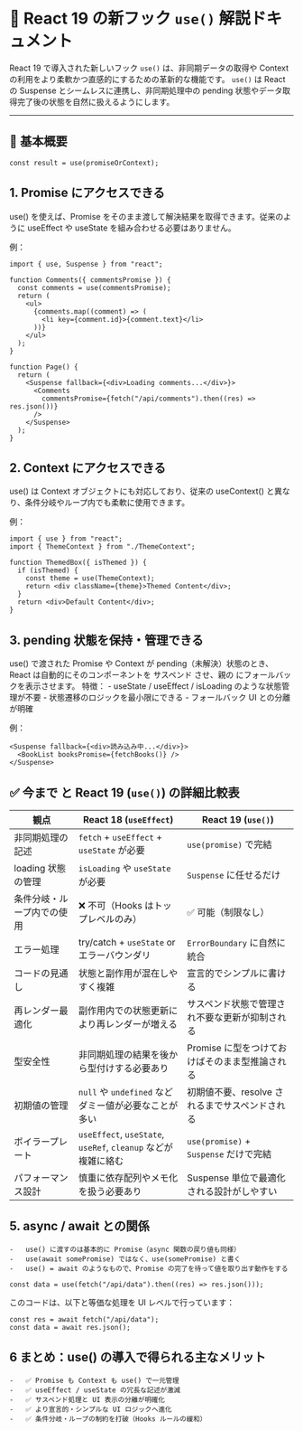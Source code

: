 # 📘 React 19 の新フック `use()` 解説ドキュメント

React 19 で導入された新しいフック `use()` は、非同期データの取得や Context の利用をより柔軟かつ直感的にするための革新的な機能です。
`use()` は React の Suspense とシームレスに連携し、非同期処理中の pending 状態やデータ取得完了後の状態を自然に扱えるようにします。

---

## 🔹 基本概要

```tsx
const result = use(promiseOrContext);
```

## 1. Promise にアクセスできる

use() を使えば、Promise をそのまま渡して解決結果を取得できます。従来のように useEffect や useState を組み合わせる必要はありません。

例：

```tsx
import { use, Suspense } from "react";

function Comments({ commentsPromise }) {
  const comments = use(commentsPromise);
  return (
    <ul>
      {comments.map((comment) => (
        <li key={comment.id}>{comment.text}</li>
      ))}
    </ul>
  );
}

function Page() {
  return (
    <Suspense fallback={<div>Loading comments...</div>}>
      <Comments
        commentsPromise={fetch("/api/comments").then((res) => res.json())}
      />
    </Suspense>
  );
}
```

## 2. Context にアクセスできる

use() は Context オブジェクトにも対応しており、従来の useContext() と異なり、条件分岐やループ内でも柔軟に使用できます。

例：

```tsx
import { use } from "react";
import { ThemeContext } from "./ThemeContext";

function ThemedBox({ isThemed }) {
  if (isThemed) {
    const theme = use(ThemeContext);
    return <div className={theme}>Themed Content</div>;
  }
  return <div>Default Content</div>;
}
```

## 3. pending 状態を保持・管理できる

use() で渡された Promise や Context が pending（未解決）状態のとき、React は自動的にそのコンポーネントを サスペンド させ、親の <Suspense> にフォールバックを表示させます。
特徴： - useState / useEffect / isLoading のような状態管理が不要 - 状態遷移のロジックを最小限にできる - フォールバック UI との分離が明確

例：

```tsx
<Suspense fallback={<div>読み込み中...</div>}>
  <BookList booksPromise={fetchBooks()} />
</Suspense>
```

## ✅ 今まで と React 19 (`use()`) の詳細比較表

| 観点                       | React 18 (`useEffect`)                                        | React 19 (`use()`)                             |
| -------------------------- | ------------------------------------------------------------- | ---------------------------------------------- |
| 非同期処理の記述           | `fetch` + `useEffect` + `useState` が必要                     | `use(promise)` で完結                          |
| loading 状態の管理         | `isLoading` や `useState` が必要                              | `Suspense` に任せるだけ                        |
| 条件分岐・ループ内での使用 | ❌ 不可（Hooks はトップレベルのみ）                           | ✅ 可能（制限なし）                            |
| エラー処理                 | try/catch + `useState` or エラーバウンダリ                    | `ErrorBoundary` に自然に統合                   |
| コードの見通し             | 状態と副作用が混在しやすく複雑                                | 宣言的でシンプルに書ける                       |
| 再レンダー最適化           | 副作用内での状態更新により再レンダーが増える                  | サスペンド状態で管理され不要な更新が抑制される |
| 型安全性                   | 非同期処理の結果を後から型付けする必要あり                    | Promise に型をつけておけばそのまま型推論される |
| 初期値の管理               | `null` や `undefined` などダミー値が必要なことが多い          | 初期値不要、resolve されるまでサスペンドされる |
| ボイラープレート           | `useEffect`, `useState`, `useRef`, `cleanup` などが複雑に絡む | `use(promise)` + `Suspense` だけで完結         |
| パフォーマンス設計         | 慎重に依存配列やメモ化を扱う必要あり                          | Suspense 単位で最適化される設計がしやすい      |

## 5. async / await との関係

    -	use() に渡すのは基本的に Promise（async 関数の戻り値も同様）
    -	use(await somePromise) ではなく、use(somePromise) と書く
    -	use() = await のようなもので、Promise の完了を待って値を取り出す動作をする

```tsx
const data = use(fetch("/api/data").then((res) => res.json()));
```

このコードは、以下と等価な処理を UI レベルで行っています：

```tsx
const res = await fetch("/api/data");
const data = await res.json();
```

## 6 まとめ：use() の導入で得られる主なメリット

    -	✅ Promise も Context も use() で一元管理
    -	✅ useEffect / useState の冗長な記述が激減
    -	✅ サスペンド処理と UI 表示の分離が明確化
    -	✅ より宣言的・シンプルな UI ロジックへ進化
    -	✅ 条件分岐・ループの制約を打破（Hooks ルールの緩和）
